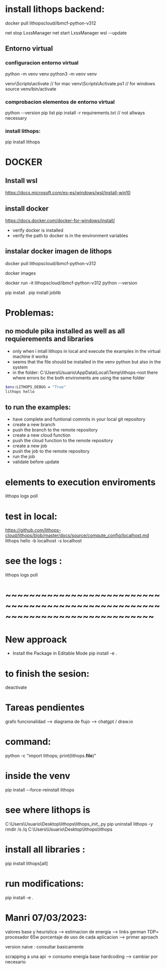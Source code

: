 # install lithops backend: 

docker pull lithopscloud/ibmcf-python-v312


net stop LxssManager
net start LxssManager
wsl --update

## Entorno virtual

### configuracion entorno virtual
python -m venv venv
python3 -m venv venv


venv\Scripts\activate // for mac
venv\Scripts\Activate.ps1 // for windows
source venv/bin/activate 

### comprobacion elementos de entorno virtual
python --version
pip list
pip install -r requirements.txt // not allways necessary

### install lithops: 
pip install lithops


# DOCKER
## Install wsl
https://docs.microsoft.com/es-es/windows/wsl/install-win10

## install docker
https://docs.docker.com/docker-for-windows/install/

* verify docker is installed
* verify the path to docker is in the environment variables


## instalar docker imagen de lithops
docker pull lithopscloud/ibmcf-python-v312

docker images

docker run -it lithopscloud/ibmcf-python-v312 python --version



pip install .
pip install joblib 






# Problemas: 
## no module pika installed as well as all requierements and libraries
* only when i intall lithops in local and execute the examples in the virtual machine it works 
* seems that the file should be installed in the venv python but also in the system
* in the folder: C:\Users\Usuario\AppData\Local\Temp\lithops-root there where errors bc the both enviroments are using the same folder 


```bash
$env:LITHOPS_DEBUG = "True"
lithops hello
```
 

## to run the examples:

* have complete and funtional commits in your local git repository
* create a new branch
* push the branch to the remote repository
* create a new cloud function
* push the cloud function to the remote repository
* create a new job
* push the job to the remote repository
* run the job
* validate before update 



# elements to execution enviroments 
lithops logs poll


# test in local: 
https://github.com/lithops-cloud/lithops/blob/master/docs/source/compute_config/localhost.md 
lithops hello -b localhost -s localhost

# see the logs : 
lithops logs poll



# ~~~~~~~~~~~~~~~~~~~~~~~~~~~~~~~~~~~~~~~~~~~~~~~~~~~~~~~~~~~~~~~~~~~~~~~~~~~~~
# New approack 
* Install the Package in Editable Mode
pip install -e .

 

# to finish the sesion: 
deactivate


# Tareas pendientes
grafo funcionalidad --> diagrama de flujo --> chatgpt / draw.io



# command:  
python -c "import lithops; print(lithops.__file__)"


# inside the venv 
pip install --force-reinstall lithops



# see where lithops is 
C:\Users\Usuario\Desktop\lithops\lithops\__init__.py
pip uninstall lithops -y
rmdir /s /q C:\Users\Usuario\Desktop\lithops\lithops


# install all libraries : 
pip install lithops[all]
 
# run modifications: 
pip install -e . 




# Manri 07/03/2023: 
valores base y heuristica --> estimacion de energia --> links german 
TDP= procesador 65w
porcentaje de uso de cada aplicacion --> primer aproach 

version naive : consultar basicamente 

scrapping a una api -> consumo energia base 
hardcoding --> cambiar por necesario 






























